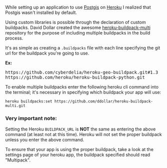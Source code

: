 <!-- # Using Multiple Buildpacks on Heroku -->

While setting up an application to use [Postgis](http://postgis.net/) on [Heroku](https://www.heroku.com/) I realized that Postgis wasn't installed by default.

Using custom libraries is possible through the declaration of custom buildpacks. David Dollar created the awesome [heroku-buildpack-multi](https://github.com/ddollar/heroku-buildpack-multi) repository for the purpose of including multiple buildpacks in the build process.

It's as simple as creating a `.buildpacks` file with each line specifying the git url for the buildpack you're going to use.

**Ex:**

<pre>
https://github.com/cyberdelia/heroku-geo-buildpack.git#1.3
https://github.com/heroku/heroku-buildpack-python.git
</pre>


To enable multiple buildpacks enter the following heroku cli command into the terminal; it's necessary in specifying which buildpack your app will use:

```
heroku buildpacks:set https://github.com/ddollar/heroku-buildpack-multi.git
```


### Very important note:

Setting the Heroku `BUILDPACK_URL` is **NOT** the same as entering the above command (at least not at this time). Heroku will not set the proper buildpack unless you enter the above command.

To ensure that your app is using the proper buildpack, take a look at the settings page of your heroku app, the buildpack specified should read "Multipack".

